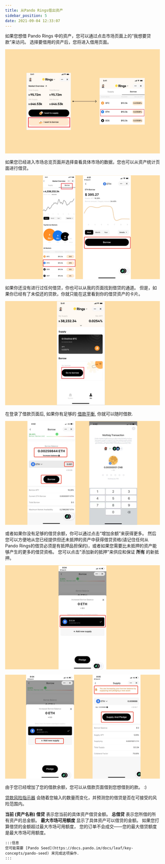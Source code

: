 ```yaml
---
title: 从Pando Rings借出资产
sidebar_position: 5
date: 2021-09-04 12:33:07
---
```


如果您想借 Pando Rings 中的资产，您可以通过点击市场页面上的“我想要贷款”来访问。 选择要借用的资产后，您将进入借用页面。

![](../assets/borrow1.jpg)

如果您已经进入市场总览页面并选择查看具体市场的数据，您也可以从资产统计页面进行借贷。

![](../assets/borrow2.jpg)

如果你还没有进行过任何借贷，你也可以从我的页面找到借贷的通道。 但是，如果你已经有了未偿还的贷款，你就只能在这里看到你的借贷资产的卡片。

![](../assets/borrow3.jpg)

在登录了借款页面后, 如果你有足够的 [借款平衡](../key-concepts/glossary), 你就可以随时借款.

![](../assets/borrow4.jpg)

或者如果你没有足够的借贷余额，你可以通过点击“增加余额”来获得更多。 然后您可以方便地从您已经提供但还未抵押的资产中获得借贷资格(请记住任何从Pando Rings的借贷必须是有抵押品担保的)，或者如果您需要比未抵押的资产能够产生的更多的借贷资格。 您可以点击"添加新的抵押"来供应和保证 **所有** 的新抵押。

![](../assets/borrow5.jpg)

![](../assets/borrow6.jpg)

由于您已经增加了您的借款余额，您可以从借款页面借到您想借到的款。 :)

[贷款风险指示器](../key-concepts/loan-risk-indicator) 会随着您输入的数量而变化，并预测您的借贷是否在可接受的风险范围内。

**当前 (资产名称) 借贷** 表示您当前的具体资产借贷金额。 **总借贷** 表示您所借的所有资产的总金额。 **最大市场可用额度** 显示了具体资产可以借贷的金额。 如果您打算借贷的金额超过最大市场可用额度， 您的订单不会成交——您的最大借贷额度是最大市场可用额度。

````mdx-code-block
:::信息
您可能需要 [Pando Seed](https://docs.pando.im/docs/leaf/key-concepts/pando-seed) 来完成这项操作.
:::
````



